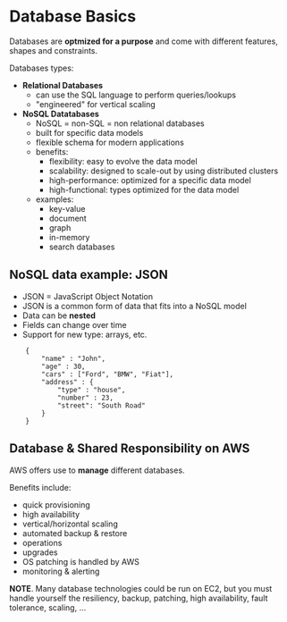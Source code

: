 # Database Basics

Databases are **optmized for a purpose** and come with different features, shapes and constraints.

Databases types:
- **Relational Databases**
    - can use the SQL language to perform queries/lookups
    - "engineered" for vertical scaling
- **NoSQL Datatabases**
    - NoSQL = non-SQL = non relational databases
    - built for specific data models
    - flexible schema for modern applications
    - benefits: 
        - flexibility: easy to evolve the data model
        - scalability: designed to scale-out by using distributed clusters
        - high-performance: optimized for a specific data model
        - high-functional: types optimized for the data model
    - examples:
        - key-value
        - document
        - graph
        - in-memory
        - search databases

## NoSQL data example: JSON

- JSON = JavaScript Object Notation
- JSON is a common form of data that fits into a NoSQL model
- Data can be **nested**
- Fields can change over time
- Support for new type: arrays, etc.

~~~
    {
        "name" : "John",
        "age" : 30,
        "cars" : ["Ford", "BMW", "Fiat"],
        "address" : {
            "type" : "house",
            "number" : 23,
            "street": "South Road"
        }
    }
~~~

## Database & Shared Responsibility on AWS

AWS offers use to **manage** different databases.

Benefits include:
- quick provisioning
- high availability
- vertical/horizontal scaling
- automated backup & restore
- operations
- upgrades
- OS patching is handled by AWS
- monitoring & alerting

**NOTE**. Many database technologies could be run on EC2, but you must handle yourself the resiliency, backup, patching, high availability, fault tolerance, scaling, ...